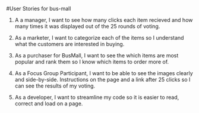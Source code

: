 #User Stories for bus-mall

1. A a manager, I want to see how many clicks each item recieved and how many times it was displayed out of the 25 rounds of voting.

2. As a marketer, I want to categorize each of the items so I understand what the customers are interested in buying.

3. As a purchaser for BusMall, I want to see the which items are most popular and rank them so I know which items to order more of.

4. As a Focus Group Participant, I want to be able to see the images clearly and side-by-side. Instructions on the page and a link after 25 clicks so I can see the results of my voting.

5. As a developer, I want to streamline my code so it is easier to read, correct and load on a page.
